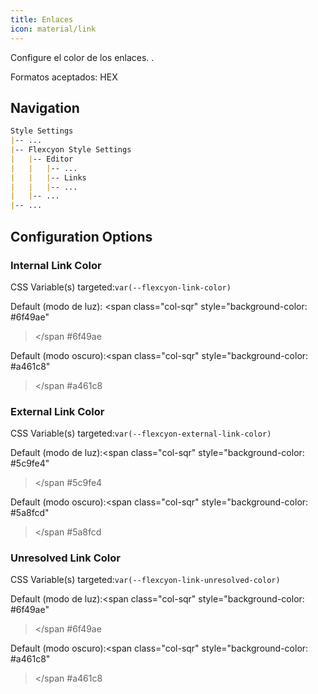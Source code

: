 ```yaml
---
title: Enlaces
icon: material/link
---
```


Configure el color de los enlaces.
.

Formatos aceptados: HEX

## Navigation

```md
Style Settings
|-- ...
|-- Flexcyon Style Settings
|   |-- Editor
|   |   |-- ...
|   |   |-- Links
|   |   |-- ...
|   |-- ...
|-- ...
```

## Configuration Options

### Internal Link Color

CSS Variable(s) targeted:`var(--flexcyon-link-color)`

Default (modo de luz):
<span class="col-sqr" style="background-color: #6f49ae"
></span
>#6f49ae


Default (modo oscuro):<span class="col-sqr" style="background-color: #a461c8"
></span
>#a461c8

### External Link Color
CSS Variable(s) targeted:`var(--flexcyon-external-link-color)`

Default (modo de luz):<span class="col-sqr" style="background-color: #5c9fe4"
></span
>#5c9fe4

Default (modo oscuro):<span class="col-sqr" style="background-color: #5a8fcd"
></span
>#5a8fcd

### Unresolved Link Color
CSS Variable(s) targeted:`var(--flexcyon-link-unresolved-color)`

Default (modo de luz):<span class="col-sqr" style="background-color: #6f49ae"
></span
>#6f49ae

Default (modo oscuro):<span class="col-sqr" style="background-color: #a461c8"
></span
>#a461c8
